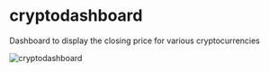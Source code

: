 # cryptodashboard
Dashboard to display the closing price for various cryptocurrencies


![cryptodashboard](cryptodashboard.gif)